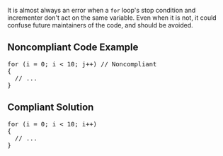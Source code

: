It is almost always an error when a `for` loop's stop condition and incrementer don't act on the same variable. Even when it is not, it
could confuse future maintainers of the code, and should be avoided.

## Noncompliant Code Example

<pre>
for (i = 0; i &lt; 10; j++) // Noncompliant
{
  // ...
}
</pre>

## Compliant Solution

<pre>
for (i = 0; i &lt; 10; i++)
{
  // ...
}
</pre>